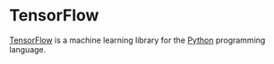 # TensorFlow

[TensorFlow][] is a machine learning library for the [Python][] programming
language.

[python]: https://www.python.org/
[tensorflow]: https://www.tensorflow.org/
